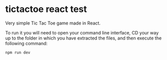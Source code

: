 # tictactoe react test
 Very simple Tic Tac Toe game made in React.

 To run it you will need to open your command line interface, CD your way up to the folder in which you have extracted the files, and then execute the following command:

    npm run dev
